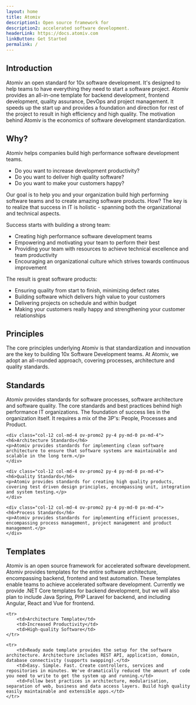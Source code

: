 ```yaml
---
layout: home
title: Atomiv
description1: Open source framework for
description2: accelerated software development.
headerLink: https://docs.atomiv.com
linkButton: Get Started
permalink: /
---
```



## Introduction

Atomiv an open standard for 10x software development. It's designed to help teams to have everything they need to start a software project. Atomiv provides an all-in-one template for backend development, frontend development, quality assurance, DevOps and project management. It speeds up the start up and provides a foundation and direction for rest of the project to result in high efficiency and high quality. The motivation behind Atomiv is the economics of software development standardization.

## Why?

Atomiv helps companies build high performance software development teams.

* Do you want to increase development productivity?
* Do you want to deliver high quality software?
* Do you want to make your customers happy?

Our goal is to help you and your organization build high performing software teams and to create amazing software products. How? The key is to realize that success in IT is holistic - spanning both the organizational and technical aspects.

Success starts with building a strong team:

* Creating high performance software development teams
* Empowering and motivating your team to perform their best
* Providing your team with resources to achieve technical excellence and team productivity
* Encouraging an organizational culture which strives towards continuous improvement

The result is great software products:

* Ensuring quality from start to finish, minimizing defect rates
* Building software which delivers high value to your customers
* Delivering projects on schedule and within budget
* Making your customers really happy and strengthening your customer relationships


## Principles

The core principles underlying Atomiv is that standardization and innovation are the key to building 10x Software Development teams. At Atomiv, we adopt an all-rounded approach, covering processes, architecture and quality standards.

## Standards

Atomiv provides standards for software processes, software architecture and software quality. The core standards and best practices behind high performance IT organizations. The foundation of success lies in the organization itself. It requires a mix of the 3P's: People, Processes and Product.



<div class="row ov-promo-row">

	<div class="col-12 col-md-4 ov-promo2 py-4 py-md-0 px-md-4">
	<h6>Architecture Standards</h6>
	<p>Atomiv provides standards for implementing clean software architecture to ensure that software systems are maintainable and scalable in the long term.</p>
	</div>

	<div class="col-12 col-md-4 ov-promo2 py-4 py-md-0 px-md-4">
	<h6>Quality Standards</h6>
	<p>Atomiv provides standards for creating high quality products, covering test driven design principles, encompassing unit, integration and system testing.</p>
	</div>

	<div class="col-12 col-md-4 ov-promo2 py-4 py-md-0 px-md-4">
	<h6>Process Standards</h6>
	<p>Atomiv provides standards for implementing efficient processes, encompassing process management, project management and product management.</p>
	</div>

</div>


<!-- <table>

	<tr>
		<td>Architecture Standards</td>
		<td>Quality Standards</td>
		<td>Process Standards</td>
	</tr>

	<tr>
		<td>Atomiv provides standards for implementing clean software architecture to ensure that software systems are maintainable and scalable in the long term.</td>
		<td>Atomiv provides standards for creating high quality products, covering test driven design principles, encompassing unit, integration and system testing.</td>
		<td>Atomiv provides standards for implementing efficient processes, encompassing process management, project management and product management.</td>
	</tr>

</table> -->

<!-- TODO: Insert links from headings to navbar: Architecture, Quality, Process -->

## Templates

Atomiv is an open source framework for accelerated software development. Atomiv provides templates for the entire software architecture, encompassing backend, frontend and test automation. These templates enable teams to achieve accelerated software development. Currently we provide .NET Core templates for backend development, but we will also plan to include Java Spring, PHP Laravel for backend, and including Angular, React and Vue for frontend.

<table>

	<tr>
		<td>Architecture Template</td>
		<td>Increased Productivity</td>
		<td>High-quality Software</td>
	</tr>

	<tr>
		<td>Ready made template provides the setup for the software architecture. Architecture includes REST API, application, domain, database connectivity (supports swapping).</td>
		<td>Easy. Simple. Fast. Create controllers, services and repositories in minutes. We've dramatically reduced the amount of code you need to write to get the system up and running.</td>
		<td>Follow best practices in architecture, modularisation, separation of web, business and data access layers. Build high quality easily maintainable and extensible apps.</td>
	</tr>

</table>

<!-- TODO: VC: Link to Docs for Getting started page -->


<!-- TODO: VC: DELETE -->

<!--

<h2>Recent Articles</h2>

<ul>

{% for post in site.posts reversed %}
<li><a href="{{ site.url }}{{ post.url }}">{{ post.title }}</a></li>
{% endfor %}

</ul>

-->